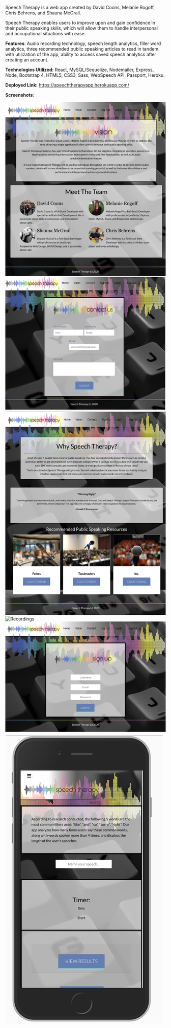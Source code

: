 Speech Therapy is a web app created by David Coons, Melanie Rogoff, Chris Behrens, and Shauna McGrail. 

Speech Therapy enables users to improve upon and gain confidence in their public speaking skills, which will allow them to handle interpersonal and occupational situations with ease. 

**Features**: Audio recording technology, speech length analytics, filler word analytics, three recommended public speaking articles to read in tandem with utilization of the app, ability to access saved speech analytics after creating an account. 

**Technologies Utilized:** React, MySQL/Sequelize, Nodemailer, Express, Node, Bootstrap 4, HTML5, CSS3, Sass, WebSpeech API, Passport, Heroku.

**Deployed Link:** https://speechtherapyapp.herokuapp.com/

**Screenshots**:

![About](screenshots/About.png)
![Contact](screenshots/Contact.png)
![Home](screenshots/Home.png)
![Recordings](screenshots/Recording.png)
![Signup](screenshots/Signup.png)
![Members](screenshots/Members.png)

